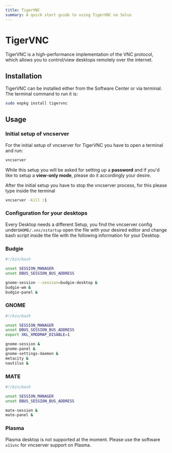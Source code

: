 ```yaml
---
title: TigerVNC
summary: A quick start guide to using TigerVNC on Solus
---
```


# TigerVNC

TigerVNC is a high-performance implementation of the VNC protocol, which allows you to control/view desktops remotely over the internet.

## Installation

TigerVNC can be installed either from the Software Center or via terminal. The terminal command to run it is:

```bash
sudo eopkg install tigervnc
```

## Usage

### Initial setup of vncserver

For the initial setup of vncserver for TigerVNC you have to open a terminal and run:

```bash
vncserver
```

While this setup you will be asked for setting up a **password** and if you'd like to setup a **view-only mode**, please do it accordingly your desire.

After the initial setup you have to stop the vncserver process, for this please type inside the terminal

```bash
vncserver -kill :1
```

### Configuration for your desktops

Every Desktop needs a different Setup, you find the vncserver config under`$HOME/.vnc/xstartup` open the file with your desired editor and change bash script inside the file with the following information for your Desktop.

### Budgie

```bash
#!/bin/bash

unset SESSION_MANAGER
unset DBUS_SESSION_BUS_ADDRESS

gnome-session --session=budgie-desktop &
budgie-wm &
budgie-panel &
```

### GNOME

```bash
#!/bin/bash

unset SESSION_MANAGER
unset DBUS_SESSION_BUS_ADDRESS
export XKL_XMODMAP_DISABLE=1

gnome-session &
gnome-panel &
gnome-settings-daemon &
metacity &
nautilus &
```

### MATE

```bash
#!/bin/bash

unset SESSION_MANAGER
unset DBUS_SESSION_BUS_ADDRESS

mate-session &
mate-panel &
```

### Plasma

Plasma desktop is not supported at the moment. Please use the software `x11vnc` for vncserver support on Plasma.
